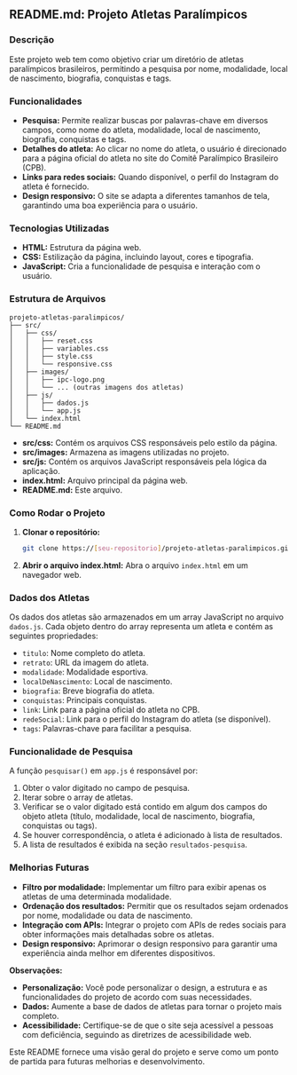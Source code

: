 ## **README.md: Projeto Atletas Paralímpicos**

### **Descrição**

Este projeto web tem como objetivo criar um diretório de atletas paralímpicos brasileiros, permitindo a pesquisa por nome, modalidade, local de nascimento, biografia, conquistas e tags.

### **Funcionalidades**

* **Pesquisa:** Permite realizar buscas por palavras-chave em diversos campos, como nome do atleta, modalidade, local de nascimento, biografia, conquistas e tags.
* **Detalhes do atleta:** Ao clicar no nome do atleta, o usuário é direcionado para a página oficial do atleta no site do Comitê Paralímpico Brasileiro (CPB).
* **Links para redes sociais:** Quando disponível, o perfil do Instagram do atleta é fornecido.
* **Design responsivo:** O site se adapta a diferentes tamanhos de tela, garantindo uma boa experiência para o usuário.

### **Tecnologias Utilizadas**

* **HTML:** Estrutura da página web.
* **CSS:** Estilização da página, incluindo layout, cores e tipografia.
* **JavaScript:** Cria a funcionalidade de pesquisa e interação com o usuário.

### **Estrutura de Arquivos**

```
projeto-atletas-paralimpicos/
├── src/
│   ├── css/
│   │   ├── reset.css
│   │   ├── variables.css
│   │   ├── style.css
│   │   └── responsive.css
│   ├── images/
│   │   ├── ipc-logo.png
│   │   └── ... (outras imagens dos atletas)
│   ├── js/
│   │   ├── dados.js
│   │   └── app.js
│   └── index.html
└── README.md
```

* **src/css:** Contém os arquivos CSS responsáveis pelo estilo da página.
* **src/images:** Armazena as imagens utilizadas no projeto.
* **src/js:** Contém os arquivos JavaScript responsáveis pela lógica da aplicação.
* **index.html:** Arquivo principal da página web.
* **README.md:** Este arquivo.

### **Como Rodar o Projeto**

1. **Clonar o repositório:**
   ```bash
   git clone https://[seu-repositorio]/projeto-atletas-paralimpicos.git
   ```
2. **Abrir o arquivo index.html:** Abra o arquivo `index.html` em um navegador web.

### **Dados dos Atletas**

Os dados dos atletas são armazenados em um array JavaScript no arquivo `dados.js`. Cada objeto dentro do array representa um atleta e contém as seguintes propriedades:

* `titulo`: Nome completo do atleta.
* `retrato`: URL da imagem do atleta.
* `modalidade`: Modalidade esportiva.
* `localDeNascimento`: Local de nascimento.
* `biografia`: Breve biografia do atleta.
* `conquistas`: Principais conquistas.
* `link`: Link para a página oficial do atleta no CPB.
* `redeSocial`: Link para o perfil do Instagram do atleta (se disponível).
* `tags`: Palavras-chave para facilitar a pesquisa.

### **Funcionalidade de Pesquisa**

A função `pesquisar()` em `app.js` é responsável por:

1. Obter o valor digitado no campo de pesquisa.
2. Iterar sobre o array de atletas.
3. Verificar se o valor digitado está contido em algum dos campos do objeto atleta (título, modalidade, local de nascimento, biografia, conquistas ou tags).
4. Se houver correspondência, o atleta é adicionado à lista de resultados.
5. A lista de resultados é exibida na seção `resultados-pesquisa`.

### **Melhorias Futuras**

* **Filtro por modalidade:** Implementar um filtro para exibir apenas os atletas de uma determinada modalidade.
* **Ordenação dos resultados:** Permitir que os resultados sejam ordenados por nome, modalidade ou data de nascimento.
* **Integração com APIs:** Integrar o projeto com APIs de redes sociais para obter informações mais detalhadas sobre os atletas.
* **Design responsivo:** Aprimorar o design responsivo para garantir uma experiência ainda melhor em diferentes dispositivos.

**Observações:**

* **Personalização:** Você pode personalizar o design, a estrutura e as funcionalidades do projeto de acordo com suas necessidades.
* **Dados:** Aumente a base de dados de atletas para tornar o projeto mais completo.
* **Acessibilidade:** Certifique-se de que o site seja acessível a pessoas com deficiência, seguindo as diretrizes de acessibilidade web.

Este README fornece uma visão geral do projeto e serve como um ponto de partida para futuras melhorias e desenvolvimento.
